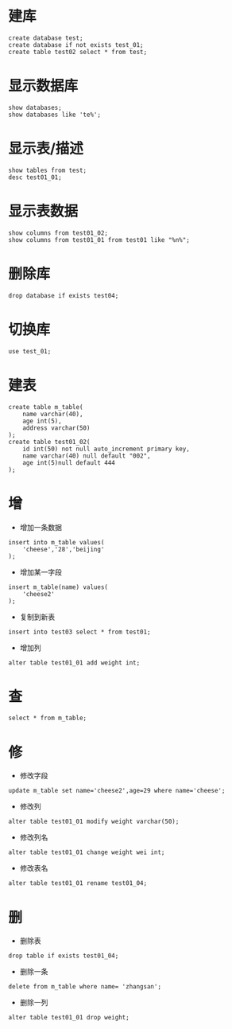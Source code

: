 # 建库

	create database test;
	create database if not exists test_01;
	create table test02 select * from test;
	
# 显示数据库
	show databases;
	show databases like 'te%';
	
# 显示表/描述
	show tables from test;
	desc test01_01;	
	
# 显示表数据
	show columns from test01_02;
	show columns from test01_01 from test01 like "%n%";

# 删除库
	drop database if exists test04;

# 切换库
	use test_01;
	
# 建表

	create table m_table(
		name varchar(40),
		age int(5),
		address varchar(50)
	);
	create table test01_02(
		id int(50) not null auto_increment primary key,
		name varchar(40) null default "002",
		age int(5)null default 444
	);
	
# 增

* 增加一条数据


```
insert into m_table values(
	'cheese','28','beijing'
);
```
* 增加某一字段

```
insert m_table(name) values(
	'cheese2'
);
```	
* 复制到新表

```
insert into test03 select * from test01;
```


* 增加列

```
alter table test01_01 add weight int;
```
	
# 查

	select * from m_table;
	
# 修

* 修改字段

```
update m_table set name='cheese2',age=29 where name='cheese';
```	
* 修改列

```
alter table test01_01 modify weight varchar(50);
```
* 修改列名

```
alter table test01_01 change weight wei int;
```

* 修改表名

```
alter table test01_01 rename test01_04;
```

	
# 删

* 删除表

```
drop table if exists test01_04;
```


* 删除一条

```
delete from m_table where name= 'zhangsan';
```
	
* 删除一列

```
alter table test01_01 drop weight;
```